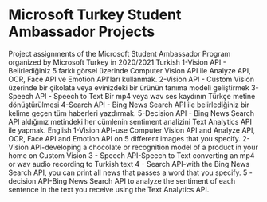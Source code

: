 # Microsoft Turkey Student Ambassador Projects
 Project assignments of the Microsoft Student Ambassador Program organized by Microsoft Turkey in 2020/2021
Turkish
    1-Vision API - Belirlediğiniz 5 farklı görsel üzerinde Computer Vision API ile Analyze API, OCR, Face API ve Emotion API'ları kullanmak. 
	2-Vision API - Custom Vision üzerinde bir çikolata veya evinizdeki bir ürünün tanıma modeli geliştirmek 
	3-Speech API - Speech to Text Bir mp4 veya wav ses kaydının Türkçe metine dönüştürülmesi 
	4-Search API - Bing News Search API ile belirlediğiniz bir kelime geçen tüm haberleri yazdırmak. 
	5-Decision API - Bing News Search API aldığınız metindeki her cümlenin sentiment analizini Text Analytics API ile yapmak.
English
    1-Vision API-use Computer Vision API and Analyze API, OCR, Face API and Emotion API on 5 different images that you specify. 
	2-Vision API-developing a chocolate or recognition model of a product in your home on Custom Vision 
	3 - Speech API-Speech to Text converting an mp4 or wav audio recording to Turkish text 
	4 - Search API-with the Bing News Search API, you can print all news that passes a word that you specify. 
	5 - decision API-Bing News Search API to analyze the sentiment of each sentence in the text you receive using the Text Analytics API.